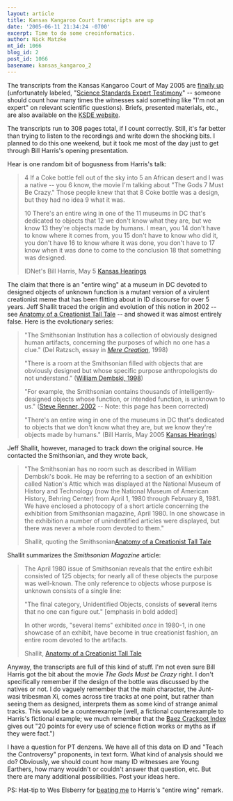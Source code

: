 ```yaml
---
layout: article
title: Kansas Kangaroo Court transcripts are up
date: '2005-06-11 21:34:24 -0700'
excerpt: Time to do some creoinformatics.
author: Nick Matzke
mt_id: 1066
blog_id: 2
post_id: 1066
basename: kansas_kangaroo_2
---
```

The transcripts from the Kansas Kangaroo Court of May 2005 are [finally up](http://www.ksde.org/outcomes/sciencestdexptest.html) (unfortunately labeled, "[Science Standards Expert Testimony](http://www.ksde.org/outcomes/sciencestdexptest.html)" -- someone should count how many times the witnesses said something like "I'm not an expert" on relevant scientific questions).  Briefs, presented materials, etc., are also available on the [KSDE website](http://www.ksde.org/).

The transcripts run to 308 pages total, if I count correctly.  Still, it's far better than trying to listen to the recordings and write down the shocking bits.  I planned to do this one weekend, but it took me most of the day just to get through Bill Harris's opening presentation.

Hear is one random bit of bogusness from Harris's talk:

> 4 If a Coke bottle fell out of the sky into
> 5 an African desert and I was a native -- you 
> 6 know, the movie I'm talking about "The Gods
> 7 Must Be Crazy." Those people knew that that
> 8 Coke bottle was a design, but they had no idea
> 9 what it was.
> 
> 10 There's an entire wing in one of the 
> 11 museums in DC that's dedicated to objects that
> 12 we don't know what they are, but we know
> 13 they're objects made by humans. I mean, you
> 14 don't have to know where it comes from, you
> 15 don't have to know who did it, you don't have 
> 16 to know where it was done, you don't have to
> 17 know when it was done to come to the conclusion
> 18 that something was designed.
> 
> IDNet's Bill Harris, May 5 [Kansas Hearings](http://www.ksde.org/outcomes/sciencestdexptest.html)

The claim that there is an "entire wing" at a museum in DC devoted to designed objects of unknown function is a mutant version of a virulent creationist meme that has been flitting about in ID discourse for over 5 years.  Jeff Shallit traced the origin and evolution of this notion in 2002 -- see [Anatomy of a Creationist Tall Tale](http://www.cs.uwaterloo.ca/~shallit/cw.html) -- and showed it was almost entirely false.  Here is the evolutionary series:

> "The Smithsonian Institution has a collection of obviously designed human artifacts, concerning the purposes of which no one has a clue." (Del Ratzsch, essay in [_Mere Creation_](http://www.amazon.com/exec/obidos/tg/detail/-/0830815155/), 1998)
> 
> "There is a room at the Smithsonian filled with objects that are obviously designed but whose specific purpose anthropologists do not understand." ([William Dembski, 1998](http://www.firstthings.com/ftissues/ft9810/dembski.html))
> 
> "For example, the Smithsonian contains thousands of intelligently-designed objects whose function, or intended function, is unknown to us." ([Steve Renner, 2002](http://www-acs.ucsd.edu/~idea/idintro.htm) -- Note: this page has been corrected)
> 
> "There's an entire wing in one of the museums in DC that's dedicated to objects that we don't know what they are, but we know they're objects made by humans." (Bill Harris, May 2005 [Kansas Hearings](http://www.ksde.org/outcomes/sciencestdexptest.html))

Jeff Shallit, however, managed to track down the original source.  He contacted the Smithsonian, and they wrote back,

> "The Smithsonian has no room such as described in William Dembski's book. He may be referring to a section of an exhibition called Nation's Attic which was displayed at the National Museum of History and Technology (now the National Museum of American History, Behring Center) from April 1, 1980 through February 8, 1981. We have enclosed a photocopy of a short article concerning the exhibition from Smithsonian magazine, April 1980. In one showcase in the exhibition a number of unindentified articles were displayed, but there was never a whole room devoted to them."
> 
> Shallit, quoting the Smithsonian[Anatomy of a Creationist Tall Tale](http://www.cs.uwaterloo.ca/~shallit/cw.html)

Shallit summarizes the _Smithsonian Magazine_ article:

> The April 1980 issue of Smithsonian reveals that the entire exhibit consisted of 125 objects; for nearly all of these objects the purpose was well-known. The only reference to objects whose purpose is unknown consists of a single line:
> 
> "The final category, Unidentified Objects, consists of **several** items that no one can figure out." \[emphasis in bold added\]
> 
> In other words, "several items" exhibited _once_ in 1980-1, in one showcase of an exhibit, have become in true creationist fashion, an entire room devoted to the artifacts.
> 
> Shallit, [Anatomy of a Creationist Tall Tale](http://www.cs.uwaterloo.ca/~shallit/cw.html)

Anyway, the transcripts are full of this kind of stuff.  I'm not even sure Bill Harris got the bit about the movie _The Gods Must be Crazy_ right.  I don't specifically remember if the design of the bottle was discussed by the natives or not.  I do vaguely remember that the main character, the Junt-wasi tribesman Xi, comes across tire tracks at one point, but rather than seeing them as designed, interprets them as some kind of strange animal tracks.  This would be a counterexample (well, a fictional counterexample to Harris's fictional example; we much remember that the [Baez Crackpot Index](http://math.ucr.edu/home/baez/crackpot.html) gives out "20 points for every use of science fiction works or myths as if they were fact.")

I have a question for PT denzens.  We have all of this data on ID and "Teach the Controversy" proponents, in text form.  What kind of analysis should we do?  Obviously, we should count how many ID witnesses are Young Earthers, how many wouldn't or couldn't answer that question, etc.  But there are many additional possibilities.  Post your ideas here.

PS: Hat-tip to Wes Elsberry for [beating me](http://austringer.net/wp/?p=113) to Harris's "entire wing" remark.
